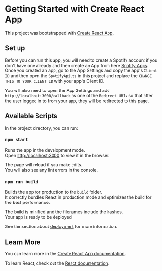 # Getting Started with Create React App

This project was bootstrapped with [Create React App](https://github.com/facebook/create-react-app).

## Set up

Before you can run this app, you will need to create a Spotify account if you don't have one already and then create an App from here
[Spotify Apps](https://developer.spotify.com/dashboard/applications). Once you created an app, go to the App Settings and copy the app's
`Client ID` and then open the `SpotifyApi.ts` in this project and replace the `CHANGE THIS TO YOUR CLIENT ID` with your app's Client ID.

You will also need to open the App Settings and add `http://localhost:3000/callback` as one of the `Redirect URIs` so that after the user
logged in to from your app, they will be redirected to this page.

## Available Scripts

In the project directory, you can run:

### `npm start`

Runs the app in the development mode.\
Open [http://localhost:3000](http://localhost:3000) to view it in the browser.

The page will reload if you make edits.\
You will also see any lint errors in the console.

### `npm run build`

Builds the app for production to the `build` folder.\
It correctly bundles React in production mode and optimizes the build for the best performance.

The build is minified and the filenames include the hashes.\
Your app is ready to be deployed!

See the section about [deployment](https://facebook.github.io/create-react-app/docs/deployment) for more information.

## Learn More

You can learn more in the [Create React App documentation](https://facebook.github.io/create-react-app/docs/getting-started).

To learn React, check out the [React documentation](https://reactjs.org/).
